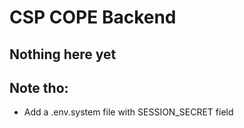 # CSP COPE Backend
## Nothing here yet
## Note tho:
- Add a .env.system file with SESSION_SECRET field